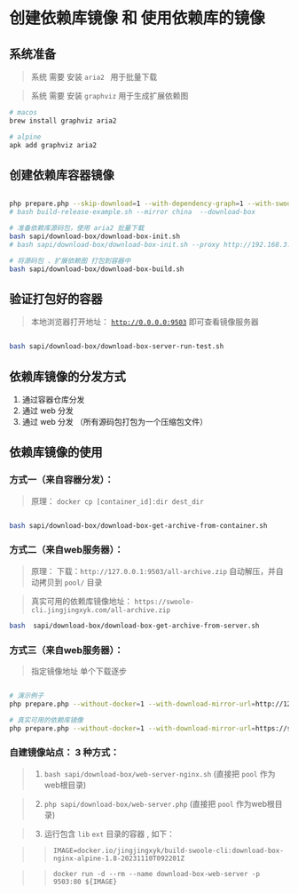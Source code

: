 # 创建依赖库镜像 和 使用依赖库的镜像

## 系统准备

> 系统 需要 安装 `aria2 ` 用于批量下载

> 系统 需要 安装 `graphviz` 用于生成扩展依赖图

```bash
# macos
brew install graphviz aria2

# alpine
apk add graphviz aria2

```

## 创建依赖库容器镜像

```bash

php prepare.php --skip-download=1 --with-dependency-graph=1 --with-swoole-pgsql=1 +apcu +ds +xlswriter +ssh2 +inotify
# bash build-release-example.sh --mirror china  --download-box

# 准备依赖库源码包，使用 aria2 批量下载
bash sapi/download-box/download-box-init.sh
# bash sapi/download-box/download-box-init.sh --proxy http://192.168.3.26:8015

# 将源码包 、扩展依赖图 打包到容器中
bash sapi/download-box/download-box-build.sh

```

## 验证打包好的容器

> 本地浏览器打开地址：   [`http://0.0.0.0:9503`](http://0.0.0.0:9503)  即可查看镜像服务器

```bash

bash sapi/download-box/download-box-server-run-test.sh

```

## 依赖库镜像的分发方式

1. 通过容器仓库分发
1. 通过 web 分发
1. 通过 web 分发 （所有源码包打包为一个压缩包文件）

## 依赖库镜像的使用

### 方式一（来自容器分发）：

> 原理：  `docker cp [container_id]:dir dest_dir`

```bash

bash sapi/download-box/download-box-get-archive-from-container.sh

```

### 方式二（来自web服务器）：

> 原理： 下载：`http://127.0.0.1:9503/all-archive.zip`
> 自动解压，并自动拷贝到 `pool/` 目录

> 真实可用的依赖库镜像地址：  `https://swoole-cli.jingjingxyk.com/all-archive.zip`

```bash
bash  sapi/download-box/download-box-get-archive-from-server.sh
```

### 方式三（来自web服务器）：

> 指定镜像地址 单个下载逐步

```bash

# 演示例子
php prepare.php --without-docker=1 --with-download-mirror-url=http://127.0.0.1:9503

# 真实可用的依赖库镜像
php prepare.php --without-docker=1 --with-download-mirror-url=https://swoole-cli.jingjingxyk.com/


```

### 自建镜像站点： 3 种方式：

> 1. `bash sapi/download-box/web-server-nginx.sh`  (直接把 `pool` 作为web根目录)

> 2. `php sapi/download-box/web-server.php`       (直接把 `pool` 作为web根目录)

> 3. 运行包含 `lib` `ext` 目录的容器 , 如下：

> > ` IMAGE=docker.io/jingjingxyk/build-swoole-cli:download-box-nginx-alpine-1.8-20231110T092201Z `

> > ` docker run -d --rm --name download-box-web-server -p 9503:80 ${IMAGE} `
